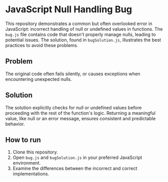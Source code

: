 # JavaScript Null Handling Bug

This repository demonstrates a common but often overlooked error in JavaScript:  incorrect handling of null or undefined values in functions.  The `bug.js` file contains code that doesn't properly manage nulls, leading to potential issues. The solution, found in `bugSolution.js`, illustrates the best practices to avoid these problems. 

## Problem

The original code often fails silently, or causes exceptions when encountering unexpected nulls. 

## Solution

The solution explicitly checks for null or undefined values before proceeding with the rest of the function's logic. Returning a meaningful value, like null or an error message, ensures consistent and predictable behavior.

## How to run

1. Clone this repository.
2. Open `bug.js` and `bugSolution.js` in your preferred JavaScript environment.
3. Examine the differences between the incorrect and correct implementations.